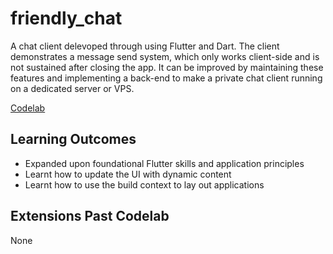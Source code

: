 # friendly_chat

A chat client delevoped through using Flutter and Dart. The client demonstrates a message send system, which only works client-side and is not sustained after closing the app. It can be improved by maintaining these features and implementing a back-end to make a private chat client running on a dedicated server or VPS.

[Codelab](https://codelabs.developers.google.com/codelabs/flutter)

## Learning Outcomes
- Expanded upon foundational Flutter skills and application principles
- Learnt how to update the UI with dynamic content
- Learnt how to use the build context to lay out applications

## Extensions Past Codelab
None
